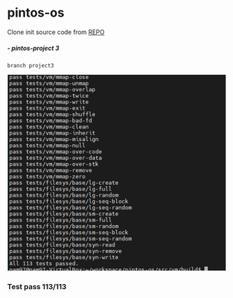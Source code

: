 # pintos-os
Clone init source code from [REPO](https://github.com/WyldeCat/pintos-anon)
##### - pintos-project 3
```
branch project3
```
![](DESIGNDOC/project3.png)

### Test pass 113/113
